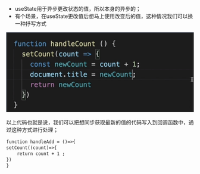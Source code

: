 -   useState用于异步更改状态的值，所以本身的异步的；
-   有个场景，在useState更改值后想马上使用改变后的值，这种情况我们可以换一种抒写方式  

![alt](00-前端/框架生态/React/0-收集箱/hook相关技巧/useState精通/附件/Pasted%20image%2020230426151310.png)

以上代码也就是说，我们可以把想同步获取最新的值的代码写入到回调函数中，通过这种方式进行处理；

```JSX
function handleAdd = ()=>{
setCount((count)=>{
	return count + 1 ;
})
}

```